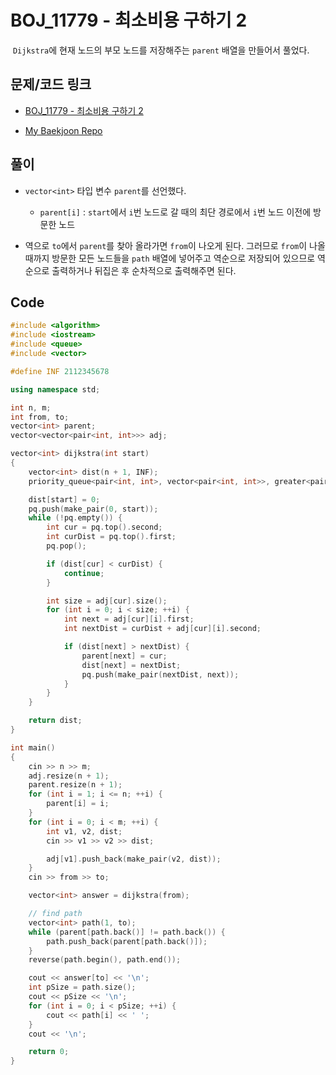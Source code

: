 # BOJ_11779 - 최소비용 구하기 2

&nbsp;`Dijkstra`에 현재 노드의 부모 노드를 저장해주는 `parent` 배열을 만들어서 풀었다.

## 문제/코드 링크

- [BOJ_11779 - 최소비용 구하기 2](https://www.acmicpc.net/problem/11779)

- [My Baekjoon Repo](https://github.com/Meantint/Baekjoon)

## 풀이

- `vector<int>` 타입 변수 `parent`를 선언했다.

  - `parent[i]` : `start`에서 `i`번 노드로 갈 때의 최단 경로에서 `i`번 노드 이전에 방문한 노드

- 역으로 `to`에서 `parent`를 찾아 올라가면 `from`이 나오게 된다. 그러므로 `from`이 나올 때까지 방문한 모든 노드들을 `path` 배열에 넣어주고 역순으로 저장되어 있으므로 역순으로 출력하거나 뒤집은 후 순차적으로 출력해주면 된다.

## Code

```cpp
#include <algorithm>
#include <iostream>
#include <queue>
#include <vector>

#define INF 2112345678

using namespace std;

int n, m;
int from, to;
vector<int> parent;
vector<vector<pair<int, int>>> adj;

vector<int> dijkstra(int start)
{
    vector<int> dist(n + 1, INF);
    priority_queue<pair<int, int>, vector<pair<int, int>>, greater<pair<int, int>>> pq;

    dist[start] = 0;
    pq.push(make_pair(0, start));
    while (!pq.empty()) {
        int cur = pq.top().second;
        int curDist = pq.top().first;
        pq.pop();

        if (dist[cur] < curDist) {
            continue;
        }

        int size = adj[cur].size();
        for (int i = 0; i < size; ++i) {
            int next = adj[cur][i].first;
            int nextDist = curDist + adj[cur][i].second;

            if (dist[next] > nextDist) {
                parent[next] = cur;
                dist[next] = nextDist;
                pq.push(make_pair(nextDist, next));
            }
        }
    }

    return dist;
}

int main()
{
    cin >> n >> m;
    adj.resize(n + 1);
    parent.resize(n + 1);
    for (int i = 1; i <= n; ++i) {
        parent[i] = i;
    }
    for (int i = 0; i < m; ++i) {
        int v1, v2, dist;
        cin >> v1 >> v2 >> dist;

        adj[v1].push_back(make_pair(v2, dist));
    }
    cin >> from >> to;

    vector<int> answer = dijkstra(from);

    // find path
    vector<int> path(1, to);
    while (parent[path.back()] != path.back()) {
        path.push_back(parent[path.back()]);
    }
    reverse(path.begin(), path.end());

    cout << answer[to] << '\n';
    int pSize = path.size();
    cout << pSize << '\n';
    for (int i = 0; i < pSize; ++i) {
        cout << path[i] << ' ';
    }
    cout << '\n';

    return 0;
}
```
